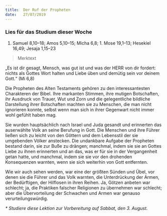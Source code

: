 ```yaml
---
title:  Der Ruf der Propheten
date:   27/07/2019
---
```


### Lies für das Studium dieser Woche
1. Samuel 8,10–18; Amos 5,10–15; Micha 6,8; 1. Mose 19,1–13; Hesekiel 16,49; Jesaja 1,15–23

> <p>Merktext</p>
„Es ist dir gesagt, Mensch, was gut ist und was der HERR von dir fordert: nichts als Gottes Wort halten und Liebe üben und demütig sein vor deinem Gott.“ (Mi 6,8)

Die Propheten des Alten Testaments gehören zu den interessantesten Charakteren der Bibel. Ihre markanten Stimmen, ihre mutigen Botschaften, ihr Ausdruck von Trauer, Wut und Zorn und die gelegentliche bildliche Darstellung ihrer Botschaften machten sie zu Menschen, die man nicht ignorieren konnte, selbst wenn man sich in ihrer Gegenwart nicht immer wohl gefühlt haben mag.

Sie wurden hauptsächlich nach Israel und Juda gesandt und erinnerten das auserwählte Volk an seine Berufung in Gott. Die Menschen und ihre Führer ließen sich zu leicht von den Göttern und dem Lebensstil der sie umgebenden Völker anstecken. Die undankbare Aufgabe der Propheten bestand darin, sie zur Buße zu drängen; manchmal, indem sie sie an Gottes Liebe zu ihnen erinnerten und an das, was er für sie in der Vergangenheit getan hatte, und manchmal, indem sie sie vor den drohenden Konsequenzen warnten, wenn sie sich weiterhin von Gott entfernten.

Wie wir auch sehen werden, war eine der größten Sünden und Übel, vor denen sie die Führer und das Volk warnten, die Unterdrückung der Armen, der Bedürftigen, der Hilflosen in ihren Reihen. Ja, Götzen anbeten war schlecht; ja, die Praktiken falscher Religionen zu übernehmen war schlecht; aber die Übervorteilung der Schwachen und Armen war genauso verurteilungswürdig.

_* Studiere diese Lektion zur Vorbereitung auf Sabbat, den 3. August._
